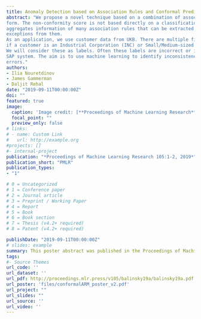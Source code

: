 ```yaml
---
title: Anomaly Detection based on Association Rules and Conformal Prediction
abstract: "We propose a novel technique based on a combination of association rule learning and conformal prediction in its label-dependent
form. The non-conformity score is not based directly on a classification algorithm, but
aggregates information of many association rules that can be extracted from the data, and
exceptions from them.
As an application, we use customer data from UKB. There are multiple fields indicating
if a customer is an Industrial Corporation (INC) or Small/Medium-sized Enterprise (SME).
We will consider these as labels. Often these labels are incorrect or inconsistent across the
SAP system. The aim is to use machine learning to identify inconsistencies and potential
errors."
authors:
- Ilia Nouretdinov
- James Gammerman
- Daljit Rehal
date: "2019-09-11T00:00:00Z"
doi: ""
featured: true
image:
  caption: 'Image credit: [**Proceedings of Machine Learning Research**](http://proceedings.mlr.press/)'
  focal_point: ""
  preview_only: false
# links:
# - name: Custom Link
#   url: http://example.org
#projects: []
#- internal-project
publication: "*Proceedings of Machine Learning Research 105:1-2, 2019*"
publication_short: "PMLR"
publication_types:
- "1"

# 0 = Uncategorized
# 1 = Conference paper
# 2 = Journal article
# 3 = Preprint / Working Paper
# 4 = Report
# 5 = Book
# 6 = Book section
# 7 = Thesis (v4.2+ required)
# 8 = Patent (v4.2+ required)

publishDate: "2019-09-11T00:00:00Z"
# slides: example
summary: This poster abstract was published in the Proceedings of Machine Learning Research (volume 105), and introduces a novel machine learning technique for database cleaning.
tags:
#- Source Themes
url_code: ''
url_dataset: ''
url_pdf: http://proceedings.mlr.press/v105/balinsky19a/balinsky19a.pdf
url_poster: 'files/conformalARM_poster_v2.pdf'
url_project: ""
url_slides: ""
url_source: ''
url_video: ''
---
```

